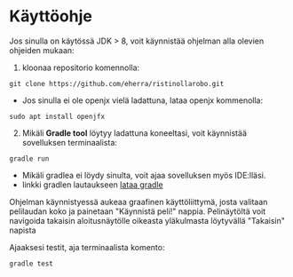 # Käyttöohje
Jos sinulla on käytössä JDK > 8, voit käynnistää ohjelman alla olevien ohjeiden mukaan:

1. kloonaa repositorio komennolla:
```console
git clone https://github.com/eherra/ristinollarobo.git
```

* Jos sinulla ei ole openjx vielä ladattuna, lataa openjx kommenolla:
```console
sudo apt install openjfx
```

2. Mikäli **Gradle tool** löytyy ladattuna koneeltasi, voit käynnistää sovelluksen terminaalista:
```console
gradle run
```

* Mikäli gradlea ei löydy sinulta, voit ajaa sovelluksen myös IDE:lläsi. 
* linkki gradlen lautaukseen [lataa gradle](https://gradle.org/install)

Ohjelman käynnistyessä aukeaa graafinen käyttöliittymä, josta valitaan pelilaudan koko ja painetaan "Käynnistä peli!" nappia. Pelinäytöltä voit navigoida takaisin aloitusnäytölle oikeasta yläkulmasta löytyvällä "Takaisin" napista

Ajaaksesi testit, aja terminaalista komento:
```console
gradle test
```

